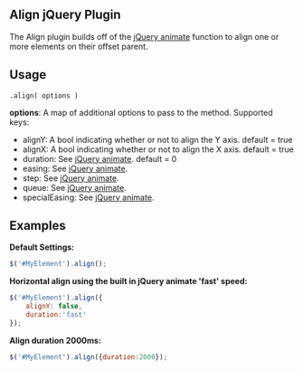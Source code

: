 ## Align jQuery Plugin

The Align plugin builds off of the [jQuery animate](http://api.jquery.com/animate/) function to align one or more elements on their offset parent.

## Usage

	.align( options )
**options**: A map of additional options to pass to the method. Supported keys:
* alignY: A bool indicating whether or not to align the Y axis. default = true
* alignX: A bool indicating whether or not to align the X axis. default = true
* duration: See [jQuery animate](http://api.jquery.com/animate/). default = 0
* easing: See [jQuery animate](http://api.jquery.com/animate/).
* step: See [jQuery animate](http://api.jquery.com/animate/).
* queue: See [jQuery animate](http://api.jquery.com/animate/).
* specialEasing: See [jQuery animate](http://api.jquery.com/animate/).

## Examples

**Default Settings:**
```javascript
$('#MyElement').align();
```

**Horizontal align using the built in jQuery animate 'fast' speed:**
```javascript
$('#MyElement').align({
	alignY: false,
	duration:'fast'
});
```

**Align duration 2000ms:**
```javascript
$('#MyElement').align({duration:2000});
```
